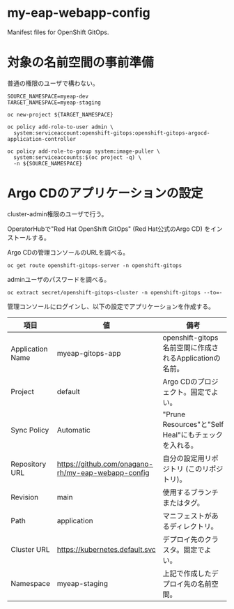 # my-eap-webapp-config
Manifest files for OpenShift GitOps.

# 対象の名前空間の事前準備

普通の権限のユーザで構わない。

```
SOURCE_NAMESPACE=myeap-dev
TARGET_NAMESPACE=myeap-staging

oc new-project ${TARGET_NAMESPACE}

oc policy add-role-to-user admin \
  system:serviceaccount:openshift-gitops:openshift-gitops-argocd-application-controller

oc policy add-role-to-group system:image-puller \
  system:serviceaccounts:$(oc project -q) \
  -n ${SOURCE_NAMESPACE}
```

# Argo CDのアプリケーションの設定

cluster-admin権限のユーザで行う。

OperatorHubで"Red Hat OpenShift GitOps" (Red Hat公式のArgo CD) をインストールする。

Argo CDの管理コンソールのURLを調べる。

    oc get route openshift-gitops-server -n openshift-gitops

adminユーザのパスワードを調べる。

    oc extract secret/openshift-gitops-cluster -n openshift-gitops --to=-

管理コンソールにログインし、以下の設定でアプリケーションを作成する。

| 項目             | 値                                                 | 備考                                                    |
|------------------|----------------------------------------------------|---------------------------------------------------------|
| Application Name | myeap-gitops-app                                   | openshift-gitops名前空間に作成されるApplicationの名前。 |
| Project          | default                                            | Argo CDのプロジェクト。固定でよい。                     |
| Sync Policy      | Automatic                                          | "Prune Resources"と"Self Heal"にもチェックを入れる。    |
| Repository URL   | https://github.com/onagano-rh/my-eap-webapp-config | 自分の設定用リポジトリ (このリポジトリ)。               |
| Revision         | main                                               | 使用するブランチまたはタグ。                            |
| Path             | application                                        | マニフェストがあるディレクトリ。                        |
| Cluster URL      | https://kubernetes.default.svc                     | デプロイ先のクラスタ。固定でよい。                      |
| Namespace        | myeap-staging                                    | 上記で作成したデプロイ先の名前空間。                    |
